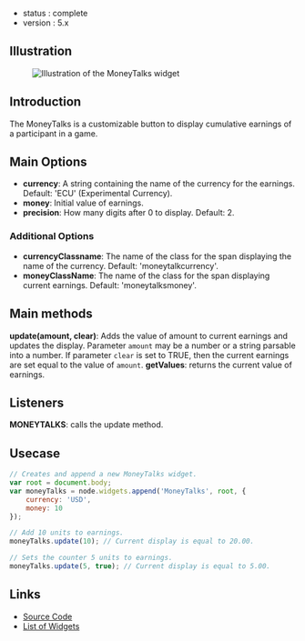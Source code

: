  - status : complete
 - version : 5.x

## Illustration

<figure>
  <img src="http://nodegame.org/images/wiki/v5/money-talks-widget.jpeg" alt="Illustration of the MoneyTalks widget">
</figure>

## Introduction

The MoneyTalks is a customizable button to display cumulative earnings
of a participant in a game.

## Main Options

- **currency**: A string containing the name of the currency for the
    earnings. Default: 'ECU' (Experimental Currency).
- **money**: Initial value of earnings.
- **precision**: How many digits after 0 to display. Default: 2.

### Additional Options

- **currencyClassname**: The name of the class for the span displaying
    the name of the currency. Default: 'moneytalkcurrency'.
- **moneyClassName**: The name of the class for the span displaying
    current earnings. Default: 'moneytalksmoney'.
  
## Main methods

**update(amount, clear)**: Adds the value of amount to current
  earnings and updates the display. Parameter `amount` may be a number
  or a string parsable into a number. If parameter `clear` is set to
  TRUE, then the current earnings are set equal to the value of
  `amount`.
**getValues**: returns the current value of earnings.

## Listeners

**MONEYTALKS**: calls the update method.

## Usecase

```js
// Creates and append a new MoneyTalks widget.
var root = document.body;
var moneyTalks = node.widgets.append('MoneyTalks', root, { 
    currency: 'USD',
    money: 10
});

// Add 10 units to earnings.
moneyTalks.update(10); // Current display is equal to 20.00.

// Sets the counter 5 units to earnings.
moneyTalks.update(5, true); // Current display is equal to 5.00.
```

## Links

- [Source Code](https://github.com/nodeGame/nodegame-widgets/blob/master/widgets/MoneyTalks.js)
- [List of Widgets](Widgets-v5)
